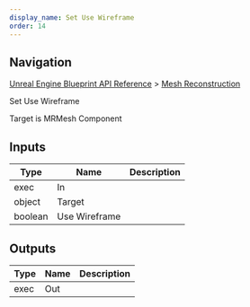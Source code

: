 ```yaml
---
display_name: Set Use Wireframe
order: 14
---
```

## Navigation

[Unreal Engine Blueprint API Reference](https://dev.epicgames.com/documentation/en-us/unreal-engine/BlueprintAPI) > [Mesh Reconstruction](https://dev.epicgames.com/documentation/en-us/unreal-engine/BlueprintAPI/MeshReconstruction)

Set Use Wireframe

Target is MRMesh Component

## Inputs

| Type | Name | Description |
| --- | --- | --- |
| exec | In |  |
| object | Target |  |
| boolean | Use Wireframe |  |

## Outputs

| Type | Name | Description |
| --- | --- | --- |
| exec | Out |  |
